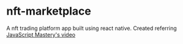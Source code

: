 # nft-marketplace
A nft trading platform app built using react native. Created referring [JavaScript Mastery's video](https://youtu.be/_ivIUCSOZ78)
